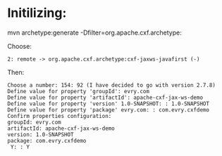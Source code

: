 # Initilizing:

mvn archetype:generate -Dfilter=org.apache.cxf.archetype:

Choose:
```
2: remote -> org.apache.cxf.archetype:cxf-jaxws-javafirst (-)
```
Then:
```
Choose a number: 154: 92 (I have decided to go with version 2.7.8)
Define value for property 'groupId': evry.com
Define value for property 'artifactId': apache-cxf-jax-ws-demo
Define value for property 'version' 1.0-SNAPSHOT: : 1.0-SNAPSHOT
Define value for property 'package' evry.com: : com.evry.cxfdemo
Confirm properties configuration:
groupId: evry.com
artifactId: apache-cxf-jax-ws-demo
version: 1.0-SNAPSHOT
package: com.evry.cxfdemo
 Y: : Y
```

